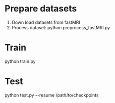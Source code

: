 # Prepare datasets
1. Down load datasets from fastMRI
2. Process dataset:
python preprocess_fastMRI.py

# Train
python train.py

# Test
python test.py --resume /path/to/checkpoints
